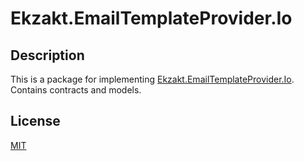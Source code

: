 # Ekzakt.EmailTemplateProvider.Io

## Description
This is a package for implementing [Ekzakt.EmailTemplateProvider.Io](https://github.com/Ekzakt/Ekzakt.EmailTemplateProvider/tree/master/Ekzakt.EmailTemplateProvider.Io). 
Contains contracts and models.

## License
[MIT](https://choosealicense.com/licenses/mit/)